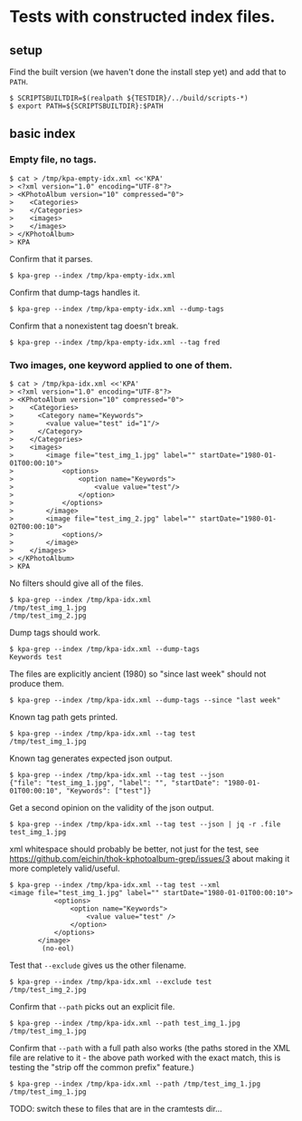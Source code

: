 # Tests with constructed index files.

## setup

Find the built version (we haven't done the install step yet) and add
that to `PATH`.

    $ SCRIPTSBUILTDIR=$(realpath ${TESTDIR}/../build/scripts-*)
    $ export PATH=${SCRIPTSBUILTDIR}:$PATH

## basic index

### Empty file, no tags.

    $ cat > /tmp/kpa-empty-idx.xml <<'KPA'
    > <?xml version="1.0" encoding="UTF-8"?>
    > <KPhotoAlbum version="10" compressed="0">
    >    <Categories>
    >    </Categories>
    >    <images>
    >    </images>
    > </KPhotoAlbum>
    > KPA

Confirm that it parses.

    $ kpa-grep --index /tmp/kpa-empty-idx.xml

Confirm that dump-tags handles it.

    $ kpa-grep --index /tmp/kpa-empty-idx.xml --dump-tags

Confirm that a nonexistent tag doesn't break.

    $ kpa-grep --index /tmp/kpa-empty-idx.xml --tag fred

### Two images, one keyword applied to one of them.

    $ cat > /tmp/kpa-idx.xml <<'KPA'
    > <?xml version="1.0" encoding="UTF-8"?>
    > <KPhotoAlbum version="10" compressed="0">
    >    <Categories>
    >      <Category name="Keywords">
    >        <value value="test" id="1"/>
    >      </Category>
    >    </Categories>
    >    <images>
    >        <image file="test_img_1.jpg" label="" startDate="1980-01-01T00:00:10">
    >            <options>
    >                <option name="Keywords">
    >                    <value value="test"/>
    >                </option>
    >            </options>
    >        </image>
    >        <image file="test_img_2.jpg" label="" startDate="1980-01-02T00:00:10">
    >            <options/>
    >        </image>
    >    </images>
    > </KPhotoAlbum>
    > KPA

No filters should give all of the files.

    $ kpa-grep --index /tmp/kpa-idx.xml
    /tmp/test_img_1.jpg
    /tmp/test_img_2.jpg

Dump tags should work.

    $ kpa-grep --index /tmp/kpa-idx.xml --dump-tags
    Keywords test

The files are explicitly ancient (1980) so "since last week" should
not produce them.

    $ kpa-grep --index /tmp/kpa-idx.xml --dump-tags --since "last week"

Known tag path gets printed.

    $ kpa-grep --index /tmp/kpa-idx.xml --tag test
    /tmp/test_img_1.jpg

Known tag generates expected json output.

    $ kpa-grep --index /tmp/kpa-idx.xml --tag test --json
    {"file": "test_img_1.jpg", "label": "", "startDate": "1980-01-01T00:00:10", "Keywords": ["test"]}

Get a second opinion on the validity of the json output.

    $ kpa-grep --index /tmp/kpa-idx.xml --tag test --json | jq -r .file
    test_img_1.jpg

xml whitespace should probably be better, not just for the test, see
<https://github.com/eichin/thok-kphotoalbum-grep/issues/3> about
making it more completely valid/useful.

    $ kpa-grep --index /tmp/kpa-idx.xml --tag test --xml
    <image file="test_img_1.jpg" label="" startDate="1980-01-01T00:00:10">
               <options>
                   <option name="Keywords">
                       <value value="test" />
                   </option>
               </options>
           </image>
            (no-eol)

Test that `--exclude` gives us the other filename.

    $ kpa-grep --index /tmp/kpa-idx.xml --exclude test
    /tmp/test_img_2.jpg

Confirm that `--path` picks out an explicit file.

    $ kpa-grep --index /tmp/kpa-idx.xml --path test_img_1.jpg
    /tmp/test_img_1.jpg

Confirm that `--path` with a full path also works (the paths stored in
the XML file are relative to it - the above path worked with the exact
match, this is testing the "strip off the common prefix" feature.)

    $ kpa-grep --index /tmp/kpa-idx.xml --path /tmp/test_img_1.jpg
    /tmp/test_img_1.jpg

TODO: switch these to files that are in the cramtests dir...
